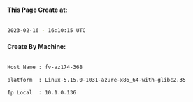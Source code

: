 
   
#### This Page Create at:

```bash

2023-02-16 - 16:10:15 UTC

```

#### Create By Machine:

```bash

Host Name : fv-az174-368

platform  : Linux-5.15.0-1031-azure-x86_64-with-glibc2.35

Ip Local  : 10.1.0.136

```

